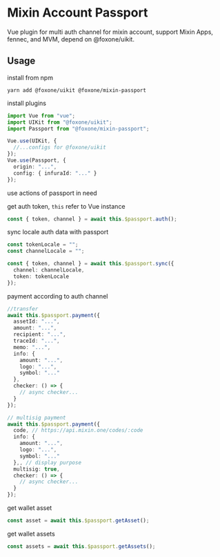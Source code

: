 # Mixin Account Passport

Vue plugin for multi auth channel for mixin account, support Mixin Apps, fennec, and MVM, depend on @foxone/uikit.

## Usage

install from npm

```shell
yarn add @foxone/uikit @foxone/mixin-passport
```

install plugins

```ts
import Vue from "vue";
import UIKit from "@foxone/uikit";
import Passport from "@foxone/mixin-passport";

Vue.use(UIKit, {
  //...configs for @foxone/uikit
});
Vue.use(Passport, {
  origin: "...",
  config: { infuraId: "..." }
});
```

use actions of passport in need

get auth token, `this` refer to Vue instance

```ts
const { token, channel } = await this.$passport.auth();
```

sync locale auth data with passport

```ts
const tokenLocale = "";
const channelLocale = "";

const { token, channel } = await this.$passport.sync({
  channel: channelLocale,
  token: tokenLocale
});
```

payment according to auth channel

```ts
//transfer
await this.$passport.payment({
  assetId: "...",
  amount: "...",
  recipient: "...",
  traceId: "...",
  memo: "...",
  info: {
    amount: "...",
    logo: "...",
    symbol: "..."
  },
  checker: () => {
    // async checker...
  }
});

// multisig payment
await this.$passport.payment({
  code, // https://api.mixin.one/codes/:code
  info: {
    amount: "...",
    logo: "...",
    symbol: "..."
  },, // display purpose
  multisig: true,
  checker: () => {
    // async checker...
  }
});
```

get wallet asset

```ts
const asset = await this.$passport.getAsset();
```

get wallet assets

```ts
const assets = await this.$passport.getAssets();
```
